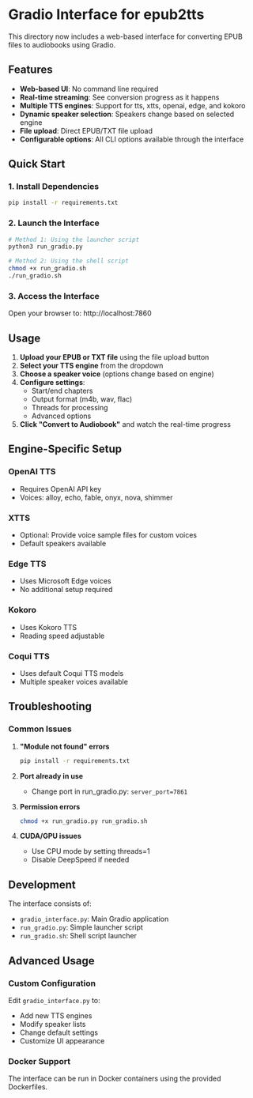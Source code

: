 # Gradio Interface for epub2tts

This directory now includes a web-based interface for converting EPUB files to audiobooks using Gradio.

## Features

- **Web-based UI**: No command line required
- **Real-time streaming**: See conversion progress as it happens
- **Multiple TTS engines**: Support for tts, xtts, openai, edge, and kokoro
- **Dynamic speaker selection**: Speakers change based on selected engine
- **File upload**: Direct EPUB/TXT file upload
- **Configurable options**: All CLI options available through the interface

## Quick Start

### 1. Install Dependencies
```bash
pip install -r requirements.txt
```

### 2. Launch the Interface
```bash
# Method 1: Using the launcher script
python3 run_gradio.py

# Method 2: Using the shell script
chmod +x run_gradio.sh
./run_gradio.sh
```

### 3. Access the Interface
Open your browser to: http://localhost:7860

## Usage

1. **Upload your EPUB or TXT file** using the file upload button
2. **Select your TTS engine** from the dropdown
3. **Choose a speaker voice** (options change based on engine)
4. **Configure settings**:
   - Start/end chapters
   - Output format (m4b, wav, flac)
   - Threads for processing
   - Advanced options
5. **Click "Convert to Audiobook"** and watch the real-time progress

## Engine-Specific Setup

### OpenAI TTS
- Requires OpenAI API key
- Voices: alloy, echo, fable, onyx, nova, shimmer

### XTTS
- Optional: Provide voice sample files for custom voices
- Default speakers available

### Edge TTS
- Uses Microsoft Edge voices
- No additional setup required

### Kokoro
- Uses Kokoro TTS
- Reading speed adjustable

### Coqui TTS
- Uses default Coqui TTS models
- Multiple speaker voices available

## Troubleshooting

### Common Issues

1. **"Module not found" errors**
   ```bash
   pip install -r requirements.txt
   ```

2. **Port already in use**
   - Change port in run_gradio.py: `server_port=7861`

3. **Permission errors**
   ```bash
   chmod +x run_gradio.py run_gradio.sh
   ```

4. **CUDA/GPU issues**
   - Use CPU mode by setting threads=1
   - Disable DeepSpeed if needed

## Development

The interface consists of:
- `gradio_interface.py`: Main Gradio application
- `run_gradio.py`: Simple launcher script
- `run_gradio.sh`: Shell script launcher

## Advanced Usage

### Custom Configuration
Edit `gradio_interface.py` to:
- Add new TTS engines
- Modify speaker lists
- Change default settings
- Customize UI appearance

### Docker Support
The interface can be run in Docker containers using the provided Dockerfiles.
